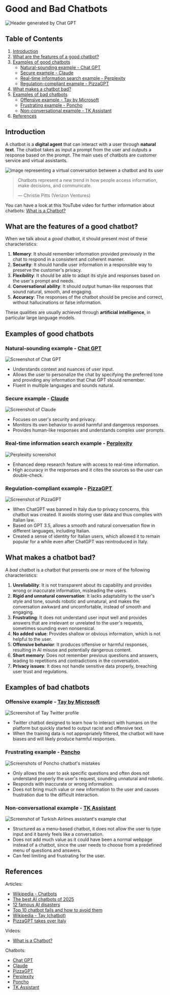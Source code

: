 # Good and Bad Chatbots

![Header generated by Chat GPT](images/ChatGPTGeneratedHeader.png)

## Table of Contents

1. [Introduction](#introduction)
2. [What are the features of a good chatbot?](#what-are-the-features-of-a-good-chatbot)
3. [Examples of good chatbots](#examples-of-good-chatbots)
    - [Natural-sounding example - Chat GPT](#natural-sounding-example---chat-gpt)
    - [Secure example - Claude](#secure-example---claude)
    - [Real-time information search example - Perplexity](#real-time-information-search-example---perplexity)
    - [Regulation-compliant example - PizzaGPT](#language-specific-example---pizzagpt)
4. [What makes a chatbot bad?](#what-makes-a-chatbot-bad)
5. [Examples of bad chatbots](#examples-of-bad-chatbots)
    - [Offensive example - Tay by Microsoft](#offensive-example---tay-by-microsoft)
    - [Frustrating example - Poncho](#frustrating-example---poncho)
    - [Non-conversational example - TK Assistant](#non-conversational-example---tk-assistant)
6. [References](#references)

## Introduction

A chatbot is a **digital agent** that can interact with a user through **natural text**. The chatbot takes as input a prompt from the user and outputs a response based on the prompt. The main uses of chatbots are customer service and virtual assistants.

![Image representing a virtual conversation between a chatbot and its user](https://www.q3tech.com/wp-content/uploads/2024/06/Evolution-of-chatbots.jpg)

> Chatbots represent a new trend in how people access information, make decisions, and communicate.
>
> — Christie Pitts (Verizon Ventures)

You can have a look at this YouTube video for further information about chatbots: [What is a Chatbot?](https://www.youtube.com/watch?v=o9-ObGgfpEk&ab_channel=IBMTechnology)

## What are the features of a good chatbot?

When we talk about a *good* chatbot, it should present most of these characteristics:

1. **Memory**: It should remember information provided previously in the chat to respond in a consistent and coherent manner.
2. **Security**: It should handle user information in a responsible way to preserve the customer's privacy.
3. **Flexibility**: It should be able to adapt its style and responses based on the user's prompt and needs.
4. **Conversational ability**: It should output human-like responses that sound natural, smooth, and engaging.
5. **Accuracy**: The responses of the chatbot should be precise and correct, without hallucinations or false information.

These qualities are usually achieved through **artificial intelligence**, in particular large language models.

## Examples of good chatbots

### Natural-sounding example - [Chat GPT](https://chatgpt.com/)

![Screenshot of Chat GPT](images/ChatGPT.png)

- Understands context and nuances of user input.
- Allows the user to personalize the chat by specifying the preferred tone and providing any information that Chat GPT should remember.
- Fluent in multiple languages and sounds natural.

### Secure example - [Claude](https://claude.ai/new)

![Screenshot of Claude](images/Claude.png)

- Focuses on user's security and privacy.
- Monitors its own behavior to avoid harmful and dangerous responses.
- Provides human-like responses and understands complex user prompts.

### Real-time information search example - [Perplexity](https://www.perplexity.ai/)

![Perplexity screenshot](images/Perplexity.png)

- Enhanced deep research feature with access to real-time information.
- High accuracy in the responses and it cites the sources so the user can double-check.

### Regulation-compliant example - [PizzaGPT](https://www.pizzagpt.it/)

![Screenshot of PizzaGPT](images/PizzaGPT.png)

- When ChatGPT was banned in Italy due to privacy concerns, this chatbot was created. It avoids storing user data and thus complies with Italian law.
- Based on GPT 3.5, allows a smooth and natural conversation flow in different languages, including Italian.
- Created a sense of identity for Italian users, which allowed it to remain popular for a while even after ChatGPT was reintroduced in Italy.

## What makes a chatbot bad?

A *bad* chatbot is a chatbot that presents one or more of the following characteristics:

1. **Unreliability**: It is not transparent about its capability and provides wrong or inaccurate information, misleading the users.
2. **Rigid and unnatural conversation**: It lacks adaptability to the user's style and tone, sounds robotic and unnatural, and makes the conversation awkward and uncomfortable, instead of smooth and engaging.
3. **Frustrating**: It does not understand user input well and provides answers that are irrelevant or unrelated to the user's requests, sometimes sounding even nonsensical.
4. **No added value**: Provides shallow or obvious information, which is not helpful to the user.
5. **Offensive behavior**: It produces offensive or harmful responses, resulting in AI misuse and potentially dangerous content.
6. **Short memory**: Does not remember previous questions and answers, leading to repetitions and contradictions in the conversation.
7. **Privacy issues**: It does not handle sensitive data properly, breaching user trust and regulations. 

## Examples of bad chatbots

### Offensive example - [Tay by Microsoft](https://en.wikipedia.org/wiki/Tay_(chatbot))

![Screenshot of Tay Twitter profile](https://s.abcnews.com/images/Technology/HT_twitter_TayandYou_ml_160325_16x9_1600.jpg)

- Twitter chatbot designed to learn how to interact with humans on the platform but quickly started to output racist and offensive text.
- When the training data is not appropriately filtered, the chatbot will have biases and will likely produce harmful responses.

### Frustrating example - [Poncho](https://github.com/jrnnynrlson/poncho)

![Screenshots of Poncho chatbot's mistakes](https://d2ymzkn1ailq93.cloudfront.net/wp-content/uploads/2016/06/poncho-chatbot-snapmunk-gizmodo.jpg)

- Only allows the user to ask specific questions and often does not understand properly the user's request, sounding unnatural and robotic.
- Responds with inaccurate or wrong information.
- Does not bring much value or new information to the user and causes frustration due to the difficult interaction.

### Non-conversational example - [TK Assistant](https://www.turkishairlines.com/en-it/any-questions/get-in-touch/)

![Screenshot of Turkish Airlines assistant's example chat](images/TKAssistant.png)

- Structured as a menu-based chatbot, it does not allow the user to type input and it barely feels like a conversation.
- Does not add much value as it could have been a normal webpage instead of a chatbot, since the user needs to choose from a predefined menu of questions and answers.
- Can feel limiting and frustrating for the user.

## References

Articles:

- [Wikipedia - Chatbots](https://en.wikipedia.org/wiki/Chatbot)
- [The best AI chatbots of 2025](https://www.zdnet.com/article/best-ai-chatbot/)
- [12 famous AI disasters](https://www.cio.com/article/190888/5-famous-analytics-and-ai-disasters.html)
- [Top 10 chatbot fails and how to avoid them](https://www.comm100.com/blog/top-10-chatbot-fails-and-how-to-avoid-them.html)
- [Wikipedia - Tay (chatbot)](https://en.wikipedia.org/wiki/Tay_(chatbot))
- [PizzaGPT takes over Italy](https://www.toolify.ai/gpts/pizzagpt-takes-over-italy-the-viral-rise-of-chatgpts-successor-138641)

Videos:

- [What is a Chatbot?](https://www.youtube.com/watch?v=o9-ObGgfpEk&ab_channel=IBMTechnology)

Chatbots:

- [Chat GPT](https://chatgpt.com/)
- [Claude](https://claude.ai/new)
- [PizzaGPT](https://www.pizzagpt.it/)
- [Perplexity](https://www.perplexity.ai/)
- [Poncho](https://github.com/jrnnynrlson/poncho)
- [TK Assistant](https://www.turkishairlines.com/en-it/any-questions/get-in-touch/)
